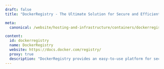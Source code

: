 ```yaml
---
draft: false
title: "DockerRegistry - The Ultimate Solution for Secure and Efficient Image Storage and Distribution"

meta:
  canonical: /website/hosting-and-infrastructure/containers/dockerregistry

content:
  id: dockerregistry
  name: DockerRegistry
  website: https://docs.docker.com/registry/
  proxy: true
  description: "DockerRegistry provides an easy-to-use platform for securely storing and distributing Docker images, offering complete control over your image pipeline and seamless integration into your development workflow."
---
```


